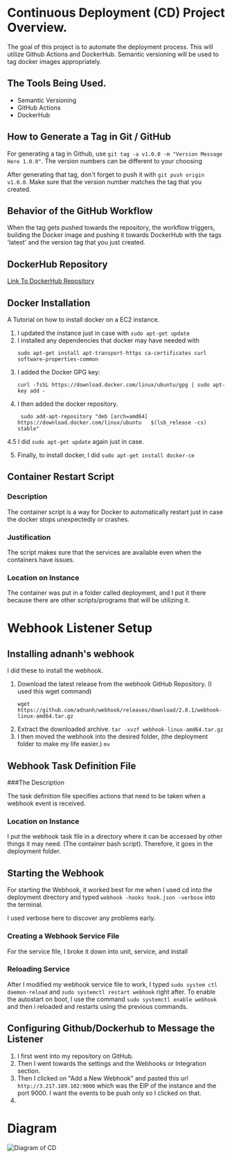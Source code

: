 # Continuous Deployment (CD) Project Overview.

The goal of this project is to automate the deployment process. This will utilize Github Actions and DockerHub. Semantic versioning will be used to tag docker images appropriately.

## The Tools Being Used.
  - Semantic Versioning
  - GitHub Actions
  - DockerHub

## How to Generate a Tag in Git / GitHub

For generating a tag in Github, use `git tag -a v1.0.0 -m "Version Message Here 1.0.0"`. The version numbers can be different to your choosing

After generating that tag, don't forget to push it with `git push origin v1.0.0`. Make sure that the version number matches the tag that you created.

## Behavior of the GitHub Workflow

When the tag gets pushed towards the repository, the workflow triggers, building the Docker image and pushing it towards DockerHub with the tags 'latest' and the version tag that you just created.

## DockerHub Repository

[Link To DockerHub Repository](https://hub.docker.com/repository/docker/ggreen96777/ci-project-green/general)

## Docker Installation

A Tutorial on how to install docker on a EC2 instance.

1. I updated the instance just in case with `sudo apt-get update`
2. I installed any dependencies that docker may have needed with
   ```
   sudo apt-get install apt-transport-https ca-certificates curl software-properties-common
   ```
3. I added the Docker GPG key:
    ```
    curl -fsSL https://download.docker.com/linux/ubuntu/gpg | sudo apt-key add -
    ```
4. I then added the docker repository.
   ```
    sudo add-apt-repository "deb [arch=amd64] https://download.docker.com/linux/ubuntu   $(lsb_release -cs) stable"
    ```
4.5 I did `sudo apt-get update` again just in case.

5. Finally, to install docker, I did `sudo apt-get install docker-ce`

## Container Restart Script

### Description

The container script is a way for Docker to automatically restart just in case the docker stops unexpectedly or crashes.

### Justification

The script makes sure that the services are available even when the containers have issues.

### Location on Instance

The container was put in a folder called deployment, and I put it there because there are other scripts/programs that will be utilizing it.

# Webhook Listener Setup

## Installing adnanh's webhook

I did these to install the webhook.

1. Download the latest release from the webhook GitHub Repository. (I used this wget command)
   ```
   wget https://github.com/adnanh/webhook/releases/download/2.8.1/webhook-linux-amd64.tar.gz
   ```
2. Extract the downloaded archive. `tar -xvzf webhook-linux-amd64.tar.gz`
3. I then moved the webhook into the desired folder, (the deployment folder to make my life easier.) `mv`

## Webhook Task Definition File

###The Description

The task definition file specifies actions that need to be taken when a webhook event is received.

### Location on Instance

I put the webhook task file in a directory where it can be accessed by other things it may need. (The container bash script). Therefore, it goes in the deployment folder.

## Starting the Webhook

For starting the Webhook, it worked best for me when I used cd into the deployment directory and typed `webhook -hooks hook.json -verbose` into the terminal.

I used verbose here to discover any problems early.

### Creating a Webhook Service File

For the service file, I broke it down into unit, service, and install

### Reloading Service

After I modified my webhook service file to work, I typed `sudo system ctl daemon-reload` and `sudo systemctl restart webhook` right after.
To enable the autostart on boot, I use the command `sudo systemctl enable webhook` and then i reloaded and restarts using the previous commands.

## Configuring Github/Dockerhub to Message the Listener

1. I first went into my repository on GitHub.
2. Then I went towards the settings and the Webhooks or Integration section.
3. Then I clicked on "Add a New Webhook" and pasted this url `http://3.217.189.102:9000` which was the EIP of the instance and the port 9000. I want the events to be push only so I clicked on that.
4. 

# Diagram

![Diagram of CD](https://github.com/WSU-kduncan/s24cicd-ggreen96777/blob/main/website/dockerHub_Diagram2.png)



